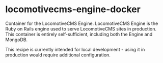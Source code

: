 # locomotivecms-engine-docker

Container for the LocomotiveCMS Engine. LocomotiveCMS Engine is the Ruby on Rails engine used to serve
LocomotiveCMS sites in production. This container is entirely self-sufficient, including both the Engine and MongoDB.

This recipe is currently intended for local development - using it in production would require additional configuration.